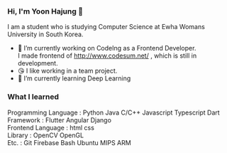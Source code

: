 ### Hi, I'm Yoon Hajung 👋
I am a student who is studying Computer Science at Ewha Womans University in South Korea.
- 🔭 I’m currently working on CodeIng as a Frontend Developer.  
I made frontend of http://www.codesum.net/ , which is still in development.
- :kissing_heart: I like working in a team project.
- 🌱 I’m currently learning Deep Learning

### What I learned
Programming Language : Python Java C/C++ Javascript Typescript Dart  
Framework : Flutter Angular Django  
Frontend Language : html css  
Library : OpenCV OpenGL  
Etc. : Git Firebase Bash Ubuntu MIPS ARM  
